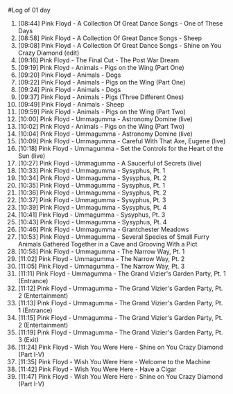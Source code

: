 #Log of 01 day

1. [08:44] Pink Floyd - A Collection Of Great Dance Songs - One of These Days
1. [08:58] Pink Floyd - A Collection Of Great Dance Songs - Sheep
1. [09:08] Pink Floyd - A Collection Of Great Dance Songs - Shine on You Crazy Diamond (edit)
1. [09:16] Pink Floyd - The Final Cut - The Post War Dream
1. [09:19] Pink Floyd - Animals - Pigs on the Wing (Part One)
1. [09:20] Pink Floyd - Animals - Dogs
1. [09:22] Pink Floyd - Animals - Pigs on the Wing (Part One)
1. [09:24] Pink Floyd - Animals - Dogs
1. [09:37] Pink Floyd - Animals - Pigs (Three Different Ones)
1. [09:49] Pink Floyd - Animals - Sheep
1. [09:59] Pink Floyd - Animals - Pigs on the Wing (Part Two)
1. [10:00] Pink Floyd - Ummagumma - Astronomy Domine (live)
1. [10:02] Pink Floyd - Animals - Pigs on the Wing (Part Two)
1. [10:04] Pink Floyd - Ummagumma - Astronomy Domine (live)
1. [10:09] Pink Floyd - Ummagumma - Careful With That Axe, Eugene (live)
1. [10:18] Pink Floyd - Ummagumma - Set the Controls for the Heart of the Sun (live)
1. [10:27] Pink Floyd - Ummagumma - A Saucerful of Secrets (live)
1. [10:33] Pink Floyd - Ummagumma - Sysyphus, Pt. 1
1. [10:34] Pink Floyd - Ummagumma - Sysyphus, Pt. 2
1. [10:35] Pink Floyd - Ummagumma - Sysyphus, Pt. 1
1. [10:36] Pink Floyd - Ummagumma - Sysyphus, Pt. 2
1. [10:37] Pink Floyd - Ummagumma - Sysyphus, Pt. 3
1. [10:39] Pink Floyd - Ummagumma - Sysyphus, Pt. 4
1. [10:41] Pink Floyd - Ummagumma - Sysyphus, Pt. 3
1. [10:43] Pink Floyd - Ummagumma - Sysyphus, Pt. 4
1. [10:46] Pink Floyd - Ummagumma - Grantchester Meadows
1. [10:53] Pink Floyd - Ummagumma - Several Species of Small Furry Animals Gathered Together in a Cave and Grooving With a Pict
1. [10:58] Pink Floyd - Ummagumma - The Narrow Way, Pt. 1
1. [11:02] Pink Floyd - Ummagumma - The Narrow Way, Pt. 2
1. [11:05] Pink Floyd - Ummagumma - The Narrow Way, Pt. 3
1. [11:11] Pink Floyd - Ummagumma - The Grand Vizier's Garden Party, Pt. 1 (Entrance)
1. [11:12] Pink Floyd - Ummagumma - The Grand Vizier's Garden Party, Pt. 2 (Entertainment)
1. [11:13] Pink Floyd - Ummagumma - The Grand Vizier's Garden Party, Pt. 1 (Entrance)
1. [11:15] Pink Floyd - Ummagumma - The Grand Vizier's Garden Party, Pt. 2 (Entertainment)
1. [11:19] Pink Floyd - Ummagumma - The Grand Vizier's Garden Party, Pt. 3 (Exit)
1. [11:24] Pink Floyd - Wish You Were Here - Shine on You Crazy Diamond (Part I-V)
1. [11:35] Pink Floyd - Wish You Were Here - Welcome to the Machine
1. [11:42] Pink Floyd - Wish You Were Here - Have a Cigar
1. [11:47] Pink Floyd - Wish You Were Here - Shine on You Crazy Diamond (Part I-V)
